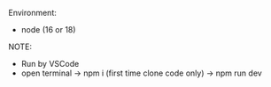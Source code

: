 Environment:
- node (16 or 18)

NOTE:
- Run by VSCode
- open terminal -> npm i (first time clone code only) -> npm run dev
